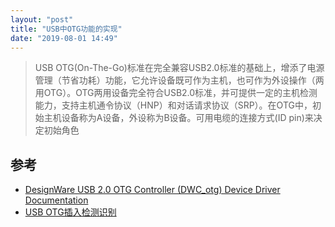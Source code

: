 ```yaml
---
layout: "post"
title: "USB中OTG功能的实现"
date: "2019-08-01 14:49"
---
```


>USB OTG(On-The-Go)标准在完全兼容USB2.0标准的基础上，增添了电源管理（节省功耗）功能，它允许设备既可作为主机，也可作为外设操作（两用OTG）。OTG两用设备完全符合USB2.0标准，并可提供一定的主机检测能力，支持主机通令协议（HNP）和对话请求协议（SRP）。在OTG中，初始主机设备称为A设备，外设称为B设备。可用电缆的连接方式(ID pin)来决定初始角色

<!--more-->

## 参考

- [DesignWare USB 2.0 OTG Controller (DWC_otg) Device Driver Documentation](https://www.cl.cam.ac.uk/~atm26/ephemeral/rpi/dwc_otg/doc/html/main.html)
- [USB OTG插入检测识别](https://www.cnblogs.com/LoongEmbedded/p/5298173.html)

